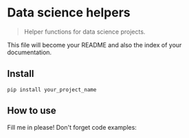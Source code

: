 # Data science helpers
> Helper functions for data science projects.


This file will become your README and also the index of your documentation.

## Install

`pip install your_project_name`

## How to use

Fill me in please! Don't forget code examples:
